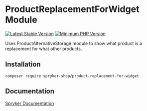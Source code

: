 # ProductReplacementForWidget Module
[![Latest Stable Version](https://poser.pugx.org/spryker-shop/product-replacement-for-widget/v/stable.svg)](https://packagist.org/packages/spryker-shop/product-replacement-for-widget)
[![Minimum PHP Version](https://img.shields.io/badge/php-%3E%3D%208.2-8892BF.svg)](https://php.net/)

Uses ProductAlternativeStorage module to show what product is a replacement for what other products.

## Installation

```
composer require spryker-shop/product-replacement-for-widget
```

## Documentation

[Spryker Documentation](https://docs.spryker.com)
